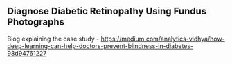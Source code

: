 ## Diagnose Diabetic Retinopathy Using Fundus Photographs

Blog explaining the case study - https://medium.com/analytics-vidhya/how-deep-learning-can-help-doctors-prevent-blindness-in-diabetes-98d94761227
